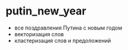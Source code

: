 # putin_new_year

* все поздравления Путина с новым годом
* векторизация слов
* кластеризация слов и предоложений
